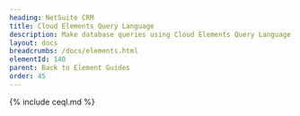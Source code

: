 ```yaml
---
heading: NetSuite CRM
title: Cloud Elements Query Language
description: Make database queries using Cloud Elements Query Language.
layout: docs
breadcrumbs: /docs/elements.html
elementId: 140
parent: Back to Element Guides
order: 45
---
```


{% include ceql.md %}
